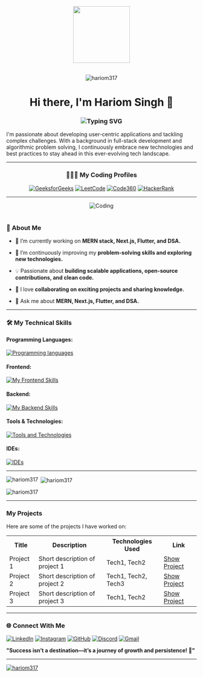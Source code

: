 <!-- Code From Home -->
<div align="center">
  <img height="150" src="https://media.giphy.com/media/M9gbBd9nbDrOTu1Mqx/giphy.gif"  />
</div>

<!-- Profile Views -->
<div align="center">
  <br>
  <p align="center"> <img src="https://komarev.com/ghpvc/?username=hariom317&label=Profile%20views&color=0e75b6&style=flat" alt="hariom317" /> </p>
</div>

<!-- Greet and Intro -->
<h1 align="center">Hi there, I'm Hariom Singh 👋</h1>

<!-- Typing Animation -->
<h3 align="center">
  <img src="https://readme-typing-svg.herokuapp.com?font=Fira+Code&size=23&pause=1000&color=55fff4&width=600&lines=DSA+Enthusiast+%7C+Problem+Solver+%7C+CPP+Lang.;Ex+Founder+and+CTO+Of+GitNexa+Private+Limi.;MERN+Stack+%7C+Next.js+%7C+Flutter+%7C+TypeScript;" alt="Typing SVG" />
</h3>

<!-- My Introduction Description -->
I'm passionate about developing user-centric applications and tackling complex challenges. With a background in full-stack development and algorithmic problem solving, I continuously embrace new technologies and best practices to stay ahead in this ever-evolving tech landscape.

---

<!-- My Coding Profiles -->
<div align="center">
  
  ### 🧑🏼‍💻 My Coding Profiles
  
  [![GeeksforGeeks](https://img.shields.io/badge/-GeeksforGeeks-308D46?style=for-the-badge&logo=geeksforgeeks&logoColor=white)](https://auth.geeksforgeeks.org/user/hariommewada484)
  [![LeetCode](https://img.shields.io/badge/-LeetCode-FFA116?style=for-the-badge&logo=leetcode&logoColor=white)](https://www.leetcode.com/hariomsinghmewada)
  [![Code360](https://img.shields.io/badge/-Code%20360-FF6F00?style=for-the-badge&logo=codingninjas&logoColor=white)](https://www.naukri.com/code360/profile/hariomsingh)
  [![HackerRank](https://img.shields.io/badge/-HackerRank-2EC866?style=for-the-badge&logo=hackerrank&logoColor=white)](https://www.hackerrank.com/hariommewada484)
  
</div>

---

<!-- Coding GIF Image -->
<div align="center">
  <img align="center" alt="Coding" src="https://bpb-us-e2.wpmucdn.com/sites.uci.edu/dist/1/5748/files/2024/12/HomeLogo.gif">
</div>
<br>

<!-- About Me -->
<h3 align="left">🚀 About Me</h3>

- 🔭 I’m currently working on **MERN stack, Next.js, Flutter, and DSA.**
  
- 🌱 I’m continuously improving my **problem-solving skills and exploring new technologies.**
  
- 💡 Passionate about **building scalable applications, open-source contributions, and clean code.**
  
- 🤝 I love **collaborating on exciting projects and sharing knowledge.**
  
- 💬 Ask me about **MERN, Next.js, Flutter, and DSA.**

---

<!-- My Skills -->
### 🛠 My Technical Skills

#### Programming Languages:
[![Programming languages](https://skillicons.dev/icons?i=c,cpp,py,js,ts)](https://github.com/HARIOM317/)

#### Frontend:
[![My Frontend Skills](https://skillicons.dev/icons?i=html,css,react,nextjs,flutter,materialui,vite,bootstrap)](https://github.com/HARIOM317/)

#### Backend:
[![My Backend Skills](https://skillicons.dev/icons?i=nodejs,express,mongodb,firebase)](https://github.com/HARIOM317/)

#### Tools & Technologies:
[![Tools and Technologies](https://skillicons.dev/icons?i=git,github,postman,docker,ubuntu,powershell)](https://github.com/HARIOM317/)

#### IDEs:
[![IDEs](https://skillicons.dev/icons?i=vscode,pycharm,idea,androidstudio)](https://github.com/HARIOM317/)

---

<!-- My GitHub Stats Cards -->
<p><img align="left" src="https://github-readme-stats.vercel.app/api/top-langs?username=hariom317&show_icons=true&locale=en&layout=compact" alt="hariom317" /></p>
<p>&nbsp;<img align="center" src="https://github-readme-stats.vercel.app/api?username=hariom317&show_icons=true&locale=en" alt="hariom317" /></p>
<p><img align="center" src="https://github-readme-streak-stats.herokuapp.com/?user=hariom317&" alt="hariom317" /></p>

---

<!-- My Projects -->
### My Projects

Here are some of the projects I have worked on:

<table>
  <tr>
    <th>Title</th>
    <th>Description</th>
    <th>Technologies Used</th>
    <th>Link</th>
  </tr>
  <tr>
    <td>Project 1</td>
    <td>Short description of project 1</td>
    <td>Tech1, Tech2</td>
    <td><a href="https://github.com/yourusername/project1">Show Project</a></td>
  </tr>
  <tr>
    <td>Project 2</td>
    <td>Short description of project 2</td>
    <td>Tech1, Tech2, Tech3</td>
    <td><a href="https://github.com/yourusername/project2">Show Project</a></td>
  </tr>
  <tr>
    <td>Project 3</td>
    <td>Short description of project 3</td>
    <td>Tech1, Tech2</td>
    <td><a href="https://github.com/yourusername/project3">Show Project</a></td>
  </tr>
</table>

---

<!-- Contact & Social Accounts -->
### 🌐 Connect With Me

[![LinkedIn](https://skillicons.dev/icons?i=linkedin&theme=light)](https://linkedin.com/in/hariom-singh-mewada)
[![Instagram](https://skillicons.dev/icons?i=instagram&theme=light)](https://instagram.com/hariomsinghrajput_)
[![GitHub](https://skillicons.dev/icons?i=github&theme=light)](https://github.com/HARIOM317)
[![Discord](https://skillicons.dev/icons?i=discord&theme=light)](https://discord.com/users/hariomsinghrajput)
[![Gmail](https://skillicons.dev/icons?i=gmail&theme=light)](mailto:hariommewada484@gmail.com)

**"Success isn’t a destination—it’s a journey of growth and persistence! 🚀"**

---

<!-- My GitHub Trophys -->
<p align="left"> <a href="https://github.com/ryo-ma/github-profile-trophy"><img src="https://github-profile-trophy.vercel.app/?username=hariom317&theme=onedark" alt="hariom317" /></a> </p>
